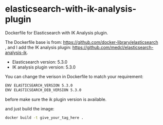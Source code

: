 # elasticsearch-with-ik-analysis-plugin

Dockerfile for Elasticsearch with IK Analysis plugin.

The Dockerfile base is from: https://github.com/docker-library/elasticsearch , and I add the IK analysis plugin: https://github.com/medcl/elasticsearch-analysis-ik.

* Elasticsearch version: 5.3.0
* IK analysis plugin version: 5.3.0

You can change the verison in Dockerfile to match your requirement:

```bash
ENV ELASTICSEARCH_VERSION 5.3.0
ENV ELASTICSEARCH_DEB_VERSION 5.3.0
```
before make sure the ik plugin version is available.

and just build the image:

```bash
docker build -t give_your_tag_here .
```
